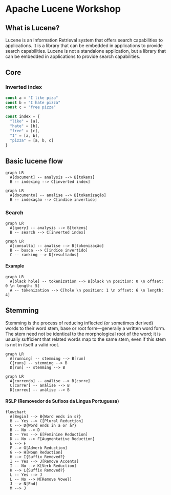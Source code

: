 # Apache Lucene Workshop

## What is Lucene?

Lucene is an Information Retrieval system that offers search capabilities to applications. It is a library that can be embedded in applications to provide search capabilities. Lucene is not a standalone application, but a library that can be embedded in applications to provide search capabilities.

## Core

### Inverted index


```js
const a = "I like piza"
const b = "I hate pizza"
const c = "free pizza"

const index = {
  "like" = [a],
  "hate" = [b],
  "free" = [c],
  "I" = [a, b],
  "pizza" = [a, b, c]
}
```

## Basic lucene flow

```mermaid
graph LR
  A[document] -- analysis --> B[tokens]
  B -- indexing --> C[inverted index]
```

```mermaid
graph LR
  A[documento] -- analise --> B[tokenização]
  B -- indexação --> C[indíce invertido]
```

### Search

```mermaid
graph LR
  A[query] -- analysis --> B[tokens]
  B -- search --> C[inverted index]
```

```mermaid
graph LR
  A[consulta] -- analise --> B[tokenização]
  B -- busca --> C[indíce invertido]
  C -- ranking --> D[resultados]
```

#### Example

```mermaid
graph LR
  A[black hole] -- tokenization --> B[black \n position: 0 \n offset: 0 \n length: 5]
  A -- tokenization --> C[hole \n position: 1 \n offset: 6 \n length: 4]
```

## Stemming

Stemming is the process of reducing inflected (or sometimes derived) words to their word stem, base or root form—generally a written word form. The stem need not be identical to the morphological root of the word; it is usually sufficient that related words map to the same stem, even if this stem is not in itself a valid root.

```mermaid
graph LR
  A[running] -- stemming --> B[run]
  C[runs] -- stemming --> B
  D[run] -- stemming --> B
```

```mermaid
graph LR
  A[correndo] -- análise --> B[corre]
  C[correr] -- análise --> B
  D[correu] -- análise --> B
```

#### RSLP (Removedor de Sufixos da Lingua Portuguesa)

```mermaid
flowchart
  A[Begin] --> B{Word ends in s?}
  B -- Yes --> C[Plural Reduction]
  C --> D{Word ends in a or ã?}
  B -- No --> D
  D -- Yes --> E[Feminine Reduction]
  D -- No --> F[Augmentative Reduction]
  E --> F
  F --> G[Adverb Reduction]
  G --> H[Noun Reduction]
  H --> I{Suffix Removed?}
  I -- Yes --> J[Remove Accents]
  I -- No --> K[Verb Reduction]
  K --> L{Suffix Removed?}
  L -- Yes --> J
  L -- No --> M[Remove Vowel]
  J --> N[End]
  M --> J
```